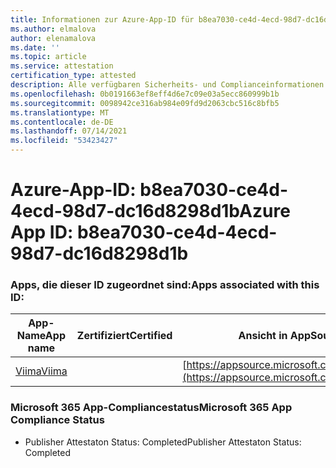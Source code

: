```yaml
---
title: Informationen zur Azure-App-ID für b8ea7030-ce4d-4ecd-98d7-dc16d8298d1b
ms.author: elmalova
author: elenamalova
ms.date: ''
ms.topic: article
ms.service: attestation
certification_type: attested
description: Alle verfügbaren Sicherheits- und Complianceinformationen für b8ea7030-ce4d-4ecd-98d7-dc16d8298d1b.
ms.openlocfilehash: 0b0191663ef8eff4d6e7c09e03a5ecc860999b1b
ms.sourcegitcommit: 0098942ce316ab984e09fd9d2063cbc516c8bfb5
ms.translationtype: MT
ms.contentlocale: de-DE
ms.lasthandoff: 07/14/2021
ms.locfileid: "53423427"
---
```

# <a name="azure-app-id-b8ea7030-ce4d-4ecd-98d7-dc16d8298d1b"></a><span data-ttu-id="96816-103">Azure-App-ID: b8ea7030-ce4d-4ecd-98d7-dc16d8298d1b</span><span class="sxs-lookup"><span data-stu-id="96816-103">Azure App ID: b8ea7030-ce4d-4ecd-98d7-dc16d8298d1b</span></span>


### <a name="apps-associated-with-this-id"></a><span data-ttu-id="96816-104">Apps, die dieser ID zugeordnet sind:</span><span class="sxs-lookup"><span data-stu-id="96816-104">Apps associated with this ID:</span></span>
| <span data-ttu-id="96816-105">**App-Name**</span><span class="sxs-lookup"><span data-stu-id="96816-105">**App name**</span></span> | <span data-ttu-id="96816-106">**Zertifiziert**</span><span class="sxs-lookup"><span data-stu-id="96816-106">**Certified**</span></span> | <span data-ttu-id="96816-107">**Ansicht in AppSource**</span><span class="sxs-lookup"><span data-stu-id="96816-107">**View in AppSource**</span></span> |
|-|-|-|
| [<span data-ttu-id="96816-108">Viima</span><span class="sxs-lookup"><span data-stu-id="96816-108">Viima</span></span>](https://docs.microsoft.com/en-us/microsoft-365-app-certification/forward/WA200001589) |  | [https://appsource.microsoft.com/product/office/WA200001589](https://appsource.microsoft.com/product/office/WA200001589) |

### <a name="microsoft-365-app-compliance-status"></a><span data-ttu-id="96816-109">Microsoft 365 App-Compliancestatus</span><span class="sxs-lookup"><span data-stu-id="96816-109">Microsoft 365 App Compliance Status</span></span>
- <span data-ttu-id="96816-110">Publisher Attestaton Status: Completed</span><span class="sxs-lookup"><span data-stu-id="96816-110">Publisher Attestaton Status: Completed</span></span>
